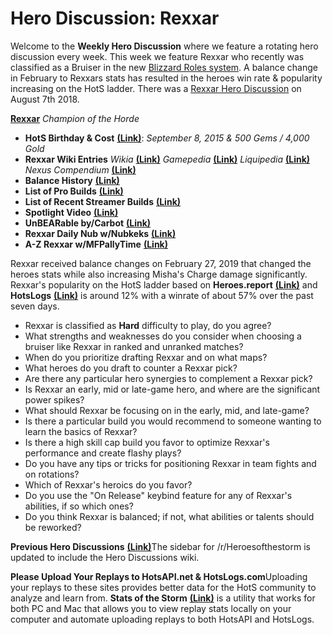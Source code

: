 # Hero Discussion: Rexxar
  
Welcome to the **Weekly Hero Discussion** where we feature a rotating hero discussion every week.  This week we feature Rexxar who recently was classified as a Bruiser in the new [Blizzard Roles system](https://heroesofthestorm.com/en-us/blog/22921910/hero-role-expansion-2019-3-18/). A balance change in February to Rexxars stats has resulted in the heroes win rate & popularity increasing on the HotS ladder.  There was a [Rexxar Hero Discussion](https://www.reddit.com/r/heroesofthestorm/comments/95a4sy/hero_discussion_rexxar/) on August 7th 2018.  
  
[**Rexxar**](https://vignette.wikia.nocookie.net/heroesofthestorm/images/5/5e/Rexxar_champion_of_the_horde_by_mr_jack.jpg/revision/latest/scale-to-width-down/350?cb=20180129152412) *Champion of the Horde*

* **HotS Birthday & Cost** [**(Link)**](https://heroesofthestorm.gamepedia.com/List_of_heroes_by_release_date): *September 8, 2015 & 500 Gems / 4,000 Gold*
* **Rexxar Wiki Entries** *Wikia* [**(Link)**](http://heroesofthestorm.wikia.com/wiki/Rexxar) *Gamepedia* [**(Link)**](https://heroesofthestorm.gamepedia.com/Rexxar) *Liquipedia* [**(Link)**](https://liquipedia.net/heroes/Rexxar) *Nexus Compendium* [**(Link)**](http://nexuscompendium.com/hero.php?h=rexxar)
* **Balance History** [**(Link)**](https://heroespatchnotes.com/hero/rexxar.html)
* **List of Pro Builds** [**(Link)**](https://lerhond.pl/probuilds/rexxar/)
* **List of Recent Streamer Builds** [**(Link)**](https://heroesshare.net/games/hero/47) 
* **Spotlight Video** [**(Link)**](https://www.youtube.com/watch?v=7SDdVEFgczM)
* **UnBEARable by/Carbot** [**(Link)**](https://www.youtube.com/watch?v=NDSKNr6MSiw)  
* **Rexxar Daily Nub w/Nubkeks** [**(Link)**](https://www.youtube.com/watch?v=JdxJr3ixWUU)
* **A-Z Rexxar w/MFPallyTime** [**(Link)**](https://www.youtube.com/watch?v=II7I0-i_OWQ&t=16s)  
  
Rexxar received balance changes on February 27, 2019 that changed the heroes stats while also increasing Misha's Charge damage significantly.  Rexxar's popularity on the HotS ladder based on **Heroes.report** [**(Link)**](https://heroes.report/heroes/Rexxar) and **HotsLogs** [**(Link)**](https://www.hotslogs.com/Sitewide/HeroDetails?Hero=Rexxar) is around 12% with a winrate of about 57% over the past seven days.

* Rexxar is classified as **Hard** difficulty to play, do you agree?
* What strengths and weaknesses do you consider when choosing a bruiser like Rexxar in ranked and unranked matches?
* When do you prioritize drafting Rexxar and on what maps?
* What heroes do you draft to counter a Rexxar pick?
* Are there any particular hero synergies to complement a Rexxar pick?
* Is Rexxar an early, mid or late-game hero, and where are the significant power spikes?
* What should Rexxar be focusing on in the early, mid, and late-game?
* Is there a particular build you would recommend to someone wanting to learn the basics of Rexxar?
* Is there a high skill cap build you favor to optimize Rexxar's performance and create flashy plays?
* Do you have any tips or tricks for positioning Rexxar in team fights and on rotations?
* Which of Rexxar's heroics do you favor?
* Do you use the "On Release" keybind feature for any of Rexxar's abilities, if so which ones?
* Do you think Rexxar is balanced; if not, what abilities or talents should be reworked?

**Previous Hero Discussions** [**(Link)**](https://www.reddit.com/r/heroesofthestorm/wiki/herodiscussions)The sidebar for /r/Heroesofthestorm is updated to include the Hero Discussions wiki.

**Please Upload Your Replays to HotsAPI.net & HotsLogs.com**Uploading your replays to these sites provides better data for the HotS community to analyze and learn from. **Stats of the Storm** [**(Link)**](https://ebshimizu.github.io/stats-of-the-storm/) is a utility that works for both PC and Mac that allows you to view replay stats locally on your computer and automate uploading replays to both HotsAPI and HotsLogs.